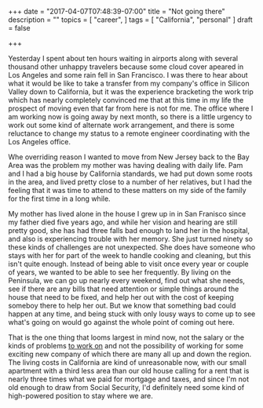+++
date = "2017-04-07T07:48:39-07:00"
title = "Not going there"
description = ""
topics = [
  "career",
]
tags = [
  "California",
  "personal"
]
draft = false

+++

Yesterday I spent about ten hours waiting in airports along with several
thousand other unhappy travelers because some cloud cover apeared in Los Angeles
and some rain fell in San Francisco. I was there to hear about what it would
be like to take a transfer from my company's office in Silicon Valley down to
California, but it was the experience bracketing the work trip which has nearly
completely convinced me that at this time in my life the prospect of moving
even that far from here is not for me. The office where I am working now is
going away by next month, so there is a little urgency to work out some kind of
alternate work arrangement, and there is some reluctance to change my status to
a remote engineer coordinating with the Los Angeles office.

Whe overriding reason I wanted to move from New Jersey back to the Bay Area was
the problem my mother was having dealing with daily life. Pam and I had a big
house by California standards, we had put down some roots in the area, and lived
pretty close to a number of her relatives, but I had the feeling that it was
time to attend to these matters on my side of the family for the first time in
a long while.

My mother has lived alone in the house I grew up in in San Franisco
since my father died five years ago, and while her vision and hearing are
still pretty good, she has had three falls bad enough to land her in the
hospital, and also is experiencing trouble with her memory. She just turned
ninety so these kinds of challenges are not unexpected.
She does have someone who stays with her for part of the week
to handle cooking and cleaning, but this isn't quite enough. Instead of being able
to visit once every year or couple of years, we wanted to be able to see her
frequently. By living on the Peninsula, we can go up nearly every weekend, find out
what she needs, see if there are any bills that need attention or simple things
around the house that need to be fixed, and help her out with the cost of keeping
someboy there to help her out. But we know that something bad could happen at any
time, and being stuck with only lousy ways to come up to see what's going on would
go against the whole point of coming out here.

That is the one thing that looms largest in mind now, not the salary or the kinds
of problems [to work on](/post/what-ive-done) and not the possibility of working for
some exciting new company of which there are many all up and down the region. The
living costs in California are kind of unreasonable now, with our small apartment
with a third less area than our old house calling for a rent that is nearly three
times what we paid for mortgage and taxes, and since I'm not old enough to draw from
Social Security, I'd definitely need some kind of high-powered position to stay where
we are. 
